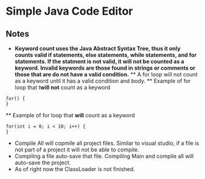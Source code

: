 # Simple Java Code Editor 

## Notes 

* **Keyword count uses the Java Abstract Syntax Tree, thus it only counts valid if statements, else statements, while statements, and for statements. If the statment is not valid, it will not be counted as a keyword. Invalid keywords are those found in strings or comments or those that are do not have a valid condition.**
**  A for loop will not count as a keyword until it has a valid condition and body. 
** Example of for loop that t**will not** count as a keyword <br> 
```
for() {
}
```
** Example of for loop that **will** count as a keyword <br> 
```
for(int i = 0; i < 10; i++) {
}
```

* Compile All will copmile all project files. Similar to visual studio, if a file is not part of a project it will not be able to compile. 
* Compiling a file auto-save that file. Compiling Main and compile all will auto-save the project.
* As of right now the ClassLoader is not finished.  

